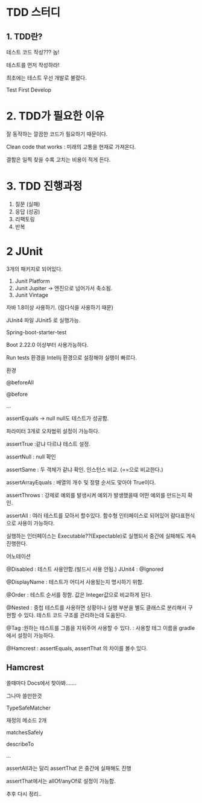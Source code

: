 # TDD 스터디

## 1. TDD란?

테스트 코드 작성??? 놉!

테스트를 먼저 작성하라!

최초에는 테스트 우선 개발로 불렸다.

Test First Develop

# 2. TDD가 필요한 이유

잘 동작하는 깔끔한 코드가 필요하기 때문이다.

Clean code that works : 미래의 고통을 현재로 가져온다.

결함은 일찍 찾을 수록 고치는 비용이 적게 든다.

# 3. TDD 진행과정

1. 질문 (실패)
2. 응답 (성공)
3. 리팩토링
4. 반복





# 2 JUnit

3개의 패키지로 되어있다.

1. Junit Platform
2. Junit Jupiter -> 엔진으로 넘어가서 축소됨.
3. Junit Vintage



자바 1.8이상 사용하기. (람다식을 사용하기 때문)



JUnit4 파일 JUnit5 로 실행가능.

Spring-boot-starter-test

Boot 2.22.0 이상부터 사용가능하다.



Run tests 환경을 Intellij 환경으로 설정해야 실행이 빠르다.

환경

@beforeAll

@before

...



assertEquals -> null null도 테스트가 성공함.

파라미터 3개로 오차범위 설정이 가능하다.

assertTrue :같냐 다르냐 테스트 설정.

assertNull : null 확인

assertSame : 두 객체가 같냐 확인. 인스턴스 비교. (==으로 비교한다.)

assertArrayEquals : 배열의 개수 및 정렬 순서도 맞아야 True이다.

assertThrows : 강제로 예외를 발생시켜 예외가 발생했을때 어떤 예외를 만드는지 확인.

assertAll : 여러 테스트를 모아서 할수있다. 함수형 인터페이스로 되어있어 람다표현식으로 사용이 가능하다. 

실행하는 인터페이스는 Executable??(Expectable)로 실행되서 중간에 실패해도 계속 진행한다. 



어노테이션

@Disabled : 테스트 사용안함.(빌드시 사용 안됨.) JUnit4 : @Ignored

@DisplayName : 테스트가 어디서 사용됬는지 명시하기 위함.

@Order : 테스트 순서를 정함. 값은 Integer값으로 비교하게 된다. 

@Nested :  중첩 테스트를 사용하면 상황이나 실행 부분을 별도 클래스로 분리해서 구현할 수 있다. 테스트 코드 구조를 관리하는데 도움된다.

@Tag :원하는 테스트를 그룹을 지워주어 사용할 수 있다. : 사용할 테그 이름을 gradle에서 설정이 가능하다.

@Hamcrest : assertEquals, assertThat 의 차이를 볼수 있다.



## Hamcrest

쓸때마다 Docs에서 찾아봐.......

그나마 쓸만한것

TypeSafeMatcher<T>

재정의 메소드 2개

matchesSafely 

describeTo

...

assertAll과는 달리 assertThat 은 중간에 실패해도 진행

assertThat에서는 allOf/anyOf로 설정이 가능함.





추후 다시 정리..

